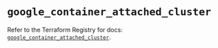 # `google_container_attached_cluster`

Refer to the Terraform Registry for docs: [`google_container_attached_cluster`](https://registry.terraform.io/providers/hashicorp/google/5.36.0/docs/resources/container_attached_cluster).

